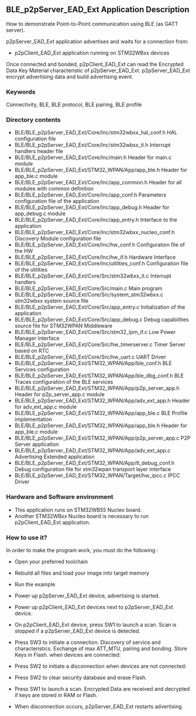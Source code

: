 ## __BLE_p2pServer_EAD_Ext Application Description__

How to demonstrate Point-to-Point communication using BLE (as GATT server).

p2pServer_EAD_Ext application advertises and waits for a connection from:

 - p2pClient_EAD_Ext application running on STM32WBxx devices

Once connected and bonded, p2pClient_EAD_Ext can read the Encrypted Data Key Material characteristic of p2pServer_EAD_Ext.
p2pServer_EAD_Ext encrypt advertising data and build advertising event.

### __Keywords__

Connectivity, BLE, BLE protocol, BLE pairing, BLE profile

### __Directory contents__

  - BLE/BLE_p2pServer_EAD_Ext/Core/Inc/stm32wbxx_hal_conf.h       HAL configuration file
  - BLE/BLE_p2pServer_EAD_Ext/Core/Inc/stm32wbxx_it.h             Interrupt handlers header file
  - BLE/BLE_p2pServer_EAD_Ext/Core/Inc/main.h                     Header for main.c module
  - BLE/BLE_p2pServer_EAD_Ext/STM32_WPAN/App/app_ble.h            Header for app_ble.c module
  - BLE/BLE_p2pServer_EAD_Ext/Core/Inc/app_common.h               Header for all modules with common definition
  - BLE/BLE_p2pServer_EAD_Ext/Core/Inc/app_conf.h                 Parameters configuration file of the application
  - BLE/BLE_p2pServer_EAD_Ext/Core/Inc/app_debug.h                Header for app_debug.c module
  - BLE/BLE_p2pServer_EAD_Ext/Core/Inc/app_entry.h                Interface to the application
  - BLE/BLE_p2pServer_EAD_Ext/Core/Inc/stm32wbxx_nucleo_conf.h    Discovery Module configuration file
  - BLE/BLE_p2pServer_EAD_Ext/Core/Inc/hw_conf.h                  Configuration file of the HW
  - BLE/BLE_p2pServer_EAD_Ext/Core/Inc/hw_if.h                    Hardware Interface
  - BLE/BLE_p2pServer_EAD_Ext/Core/Inc/utilities_conf.h           Configuration file of the utilities 
  - BLE/BLE_p2pServer_EAD_Ext/Core/Src/stm32wbxx_it.c             Interrupt handlers
  - BLE/BLE_p2pServer_EAD_Ext/Core/Src/main.c                     Main program
  - BLE/BLE_p2pServer_EAD_Ext/Core/Src/system_stm32wbxx.c         stm32wbxx system source file
  - BLE/BLE_p2pServer_EAD_Ext/Core/Src/app_entry.c                Initialization of the application
  - BLE/BLE_p2pServer_EAD_Ext/Core/Src/app_debug.c           Debug capabilities source file for STM32WPAN Middleware
  - BLE/BLE_p2pServer_EAD_Ext/Core/Src/stm32_lpm_if.c             Low Power Manager Interface
  - BLE/BLE_p2pServer_EAD_Ext/Core/Src/hw_timerserver.c           Timer Server based on RTC
  - BLE/BLE_p2pServer_EAD_Ext/Core/Src/hw_uart.c                  UART Driver
  - BLE/BLE_p2pServer_EAD_Ext/STM32_WPAN/App/ble_conf.h           BLE Services configuration
  - BLE/BLE_p2pServer_EAD_Ext/STM32_WPAN/App/ble_dbg_conf.h       BLE Traces configuration of the BLE services
  - BLE/BLE_p2pServer_EAD_Ext/STM32_WPAN/App/p2p_server_app.h     Header for p2p_server_app.c module
  - BLE/BLE_p2pServer_EAD_Ext/STM32_WPAN/App/adv_ext_app.h        Header for adv_ext_app.c module
  - BLE/BLE_p2pServer_EAD_Ext/STM32_WPAN/App/app_ble.c            BLE Profile implementation
  - BLE/BLE_p2pServer_EAD_Ext/STM32_WPAN/App/app_ble.h            Header for app_ble.c module 
  - BLE/BLE_p2pServer_EAD_Ext/STM32_WPAN/App/p2p_server_app.c     P2P Server application
  - BLE/BLE_p2pServer_EAD_Ext/STM32_WPAN/App/adv_ext_app.c        Advertising Extended application
  - BLE/BLE_p2pServer_EAD_Ext/STM32_WPAN/App/tl_debug_conf.h      Debug configuration file for stm32wpan transport layer interface
  - BLE/BLE_p2pServer_EAD_Ext/STM32_WPAN/Target/hw_ipcc.c         IPCC Driver

### __Hardware and Software environment__

  - This application runs on STM32WB55 Nucleo board.
  - Another STM32WBxx Nucleo board is necessary to run p2pClient_EAD_Ext application.
    
### __How to use it?__

In order to make the program work, you must do the following :

 - Open your preferred toolchain
 - Rebuild all files and load your image into target memory
 - Run the example
 - Power up p2pServer_EAD_Ext device, advertising is started.
 - Power up p2pClient_EAD_Ext devices next to p2pServer_EAD_Ext device. 

 - On p2pClient_EAD_Ext device, press SW1 to launch a scan. Scan is stopped if a p2pServer_EAD_Ext device is detected.
 - Press SW3 to initiate a connection. Discovery of service and characteristics. Exchange of max ATT_MTU, pairing and bonding. Store Keys in Flash.
 when devices are connected: 
 - Press SW2 to initiate a disconnection 
 when devices are not connected:
 - Press SW2 to clear security database and erase Flash.

 - Press SW1 to launch a scan. Encrypted Data are received and decrypted if keys are stored in RAM or Flash.
 
 
 - When disconnection occurs, p2pServer_EAD_Ext restarts advertising.
